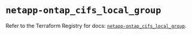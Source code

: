 # `netapp-ontap_cifs_local_group`

Refer to the Terraform Registry for docs: [`netapp-ontap_cifs_local_group`](https://registry.terraform.io/providers/netapp/netapp-ontap/2.3.0/docs/resources/cifs_local_group).
